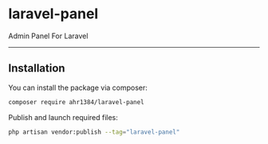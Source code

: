 # laravel-panel
Admin Panel For Laravel

---

## Installation
You can install the package via composer:
```bash
composer require ahr1384/laravel-panel
```

Publish and launch required files:

```bash
php artisan vendor:publish --tag="laravel-panel"
```